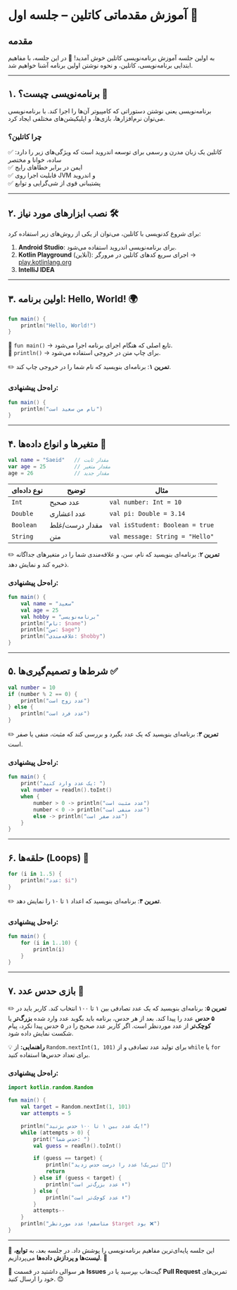 # **آموزش مقدماتی کاتلین – جلسه اول** 🚀

## **مقدمه**
به اولین جلسه آموزش برنامه‌نویسی کاتلین خوش آمدید! 🎉 در این جلسه، با مفاهیم ابتدایی برنامه‌نویسی، کاتلین، و نحوه نوشتن اولین برنامه آشنا خواهیم شد.

---

## **۱. برنامه‌نویسی چیست؟** 🤔
برنامه‌نویسی یعنی نوشتن دستوراتی که کامپیوتر آن‌ها را اجرا کند. با برنامه‌نویسی می‌توان نرم‌افزارها، بازی‌ها، و اپلیکیشن‌های مختلفی ایجاد کرد.

### **چرا کاتلین؟**
کاتلین یک زبان مدرن و رسمی برای توسعه اندروید است که ویژگی‌های زیر را دارد:
✅ ساده، خوانا و مختصر  
✅ ایمن در برابر خطاهای رایج  
✅ قابلیت اجرا روی JVM و اندروید  
✅ پشتیبانی قوی از شی‌گرایی و توابع  

---

## **۲. نصب ابزارهای مورد نیاز** 🛠️
برای شروع کدنویسی با کاتلین، می‌توان از یکی از روش‌های زیر استفاده کرد:
1. **Android Studio**: برای برنامه‌نویسی اندروید استفاده می‌شود.
2. **Kotlin Playground** (آنلاین): اجرای سریع کدهای کاتلین در مرورگر → [play.kotlinlang.org](https://play.kotlinlang.org)
3. **IntelliJ IDEA** 
---

## **۳. اولین برنامه: Hello, World! 🌍**
```kotlin
fun main() {
    println("Hello, World!")
}
```
🔹 `fun main()` → تابع اصلی که هنگام اجرای برنامه اجرا می‌شود.  
🔹 `println()` → برای چاپ متن در خروجی استفاده می‌شود.

✏️ **تمرین ۱**: برنامه‌ای بنویسید که نام شما را در خروجی چاپ کند.

### **راه‌حل پیشنهادی:**
```kotlin
fun main() {
    println("نام من سعید است")
}
```

---

## **۴. متغیرها و انواع داده‌ها** 📝
```kotlin
val name = "Saeid"   // مقدار ثابت
var age = 25         // مقدار متغیر
age = 26             // مقدار جدید
```

| نوع داده‌ای  | توضیح                 | مثال |
|-------------|----------------------|------|
| `Int`       | عدد صحیح              | `val number: Int = 10` |
| `Double`    | عدد اعشاری            | `val pi: Double = 3.14` |
| `Boolean`   | مقدار درست/غلط        | `val isStudent: Boolean = true` |
| `String`    | متن                   | `val message: String = "Hello"` |

✏️ **تمرین ۲**: برنامه‌ای بنویسید که نام، سن، و علاقه‌مندی شما را در متغیرهای جداگانه ذخیره کند و نمایش دهد.

### **راه‌حل پیشنهادی:**
```kotlin
fun main() {
    val name = "سعید"
    val age = 25
    val hobby = "برنامه‌نویسی"
    println("نام: $name")
    println("سن: $age")
    println("علاقه‌مندی: $hobby")
}
```

---

## **۵. شرط‌ها و تصمیم‌گیری‌ها** ✅
```kotlin
val number = 10
if (number % 2 == 0) {
    println("عدد زوج است")
} else {
    println("عدد فرد است")
}
```

✏️ **تمرین ۳**: برنامه‌ای بنویسید که یک عدد بگیرد و بررسی کند که مثبت، منفی یا صفر است.

### **راه‌حل پیشنهادی:**
```kotlin
fun main() {
    print("یک عدد وارد کنید: ")
    val number = readln().toInt()
    when {
        number > 0 -> println("عدد مثبت است")
        number < 0 -> println("عدد منفی است")
        else -> println("عدد صفر است")
    }
}
```

---

## **۶. حلقه‌ها (Loops)** 🔄
```kotlin
for (i in 1..5) {
    println("عدد: $i")
}
```

✏️ **تمرین ۴**: برنامه‌ای بنویسید که اعداد ۱ تا ۱۰ را نمایش دهد.

### **راه‌حل پیشنهادی:**
```kotlin
fun main() {
    for (i in 1..10) {
        println(i)
    }
}
```

---

## **۷. بازی حدس عدد** 🎯
✏️ **تمرین ۵**: برنامه‌ای بنویسید که یک عدد تصادفی بین ۱ تا ۱۰۰ انتخاب کند. کاربر باید در **۵ حدس** عدد را پیدا کند. بعد از هر حدس، برنامه باید بگوید عدد وارد شده **بزرگ‌تر** یا **کوچک‌تر** از عدد موردنظر است. اگر کاربر عدد صحیح را در ۵ حدس پیدا نکرد، پیام شکست نمایش داده شود.

💡 **راهنمایی:** از `Random.nextInt(1, 101)` برای تولید عدد تصادفی و از `while` یا `for` برای تعداد حدس‌ها استفاده کنید.

### **راه‌حل پیشنهادی:**
```kotlin
import kotlin.random.Random

fun main() {
    val target = Random.nextInt(1, 101)
    var attempts = 5

    println("یک عدد بین ۱ تا ۱۰۰ حدس بزنید!")
    while (attempts > 0) {
        print("حدس شما: ")
        val guess = readln().toInt()

        if (guess == target) {
            println("تبریک! عدد را درست حدس زدید 🎉")
            return
        } else if (guess < target) {
            println("عدد بزرگ‌تر است ⬆️")
        } else {
            println("عدد کوچک‌تر است ⬇️")
        }
        attempts--
    }
    println("متاسفم! عدد موردنظر $target بود ❌")
}
```

---

📌 این جلسه پایه‌ای‌ترین مفاهیم برنامه‌نویسی را پوشش داد. در جلسه بعد، به **توابع، لیست‌ها و پردازش داده‌ها** می‌پردازیم. 🚀

💬 هر سوالی داشتید در قسمت **Issues** گیت‌هاب بپرسید یا در **Pull Request** تمرین‌های خود را ارسال کنید. 😊
